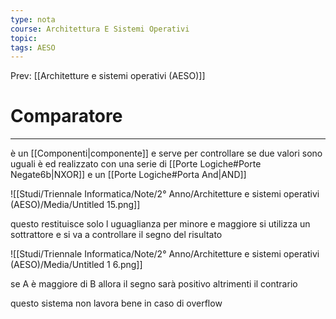 ```yaml
---
type: nota
course: Architettura E Sistemi Operativi
topic: 
tags: AESO
---
```


Prev: [[Architetture e sistemi operativi (AESO)]]

# Comparatore
---
è un [[Componenti|componente]] e serve per controllare se due valori sono uguali è ed realizzato con una serie di [[Porte Logiche#Porte Negate6b|NXOR]] e un [[Porte Logiche#Porta And|AND]]

![[Studi/Triennale Informatica/Note/2° Anno/Architetture e sistemi operativi (AESO)/Media/Untitled 15.png]]

questo restituisce solo l uguaglianza per minore e maggiore si utilizza un sottrattore e si va a controllare il segno del risultato

![[Studi/Triennale Informatica/Note/2° Anno/Architetture e sistemi operativi (AESO)/Media/Untitled 1 6.png]]

se A è maggiore di B allora il segno sarà positivo altrimenti il contrario

questo sistema non lavora bene in caso di overflow

